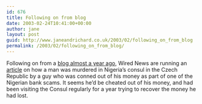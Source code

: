 ```yaml
---
id: 676
title: Following on from blog
date: 2003-02-24T10:41:00+00:00
author: jane
layout: post
guid: http://www.janeandrichard.co.uk/2003/02/following_on_from_blog
permalink: /2003/02/following_on_from_blog/
---
```

Following on from a [blog almost a year ago](http://www.janeandrichard.co.uk/2002/04/spam_scam), Wired News are running an [article](http://www.wired.com/news/culture/0,1284,57760,00.html) on how a man was murdered in Nigeria&#8217;s consul in the Czech Republic by a guy who was conned out of his money as part of one of the Nigerian bank scams. It seems he&#8217;d be cheated out of his money, and had been visiting the Consul regularly for a year trying to recover the money he had lost.